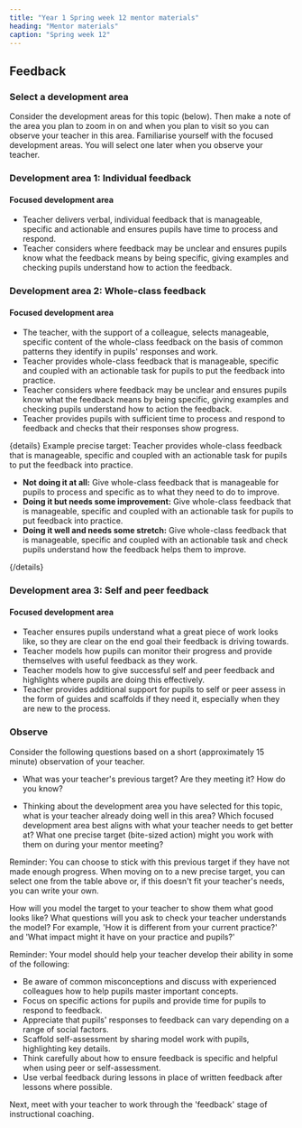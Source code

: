 ```yaml
---
title: "Year 1 Spring week 12 mentor materials"
heading: "Mentor materials"
caption: "Spring week 12"
---
```


## Feedback

### Select a development area

Consider the development areas for this topic (below). Then make a note of the area you plan to zoom in on and when you plan to visit so you can observe your teacher in this area. Familiarise yourself with the focused development areas. You will select one later when you observe your teacher.

### Development area 1: Individual feedback

#### Focused development area

- Teacher delivers verbal, individual feedback that is manageable, specific and actionable and ensures pupils have time to process and respond.
- Teacher considers where feedback may be unclear and ensures pupils know what the feedback means by being specific, giving examples and checking pupils understand how to action the feedback.

### Development area 2: Whole-class feedback

#### Focused development area

- The teacher, with the support of a colleague, selects manageable, specific content of the whole-class feedback on the basis of common patterns they identify in pupils' responses and work.
- Teacher provides whole-class feedback that is manageable, specific and coupled with an actionable task for pupils to put the feedback into practice.
- Teacher considers where feedback may be unclear and ensures pupils know what the feedback means by being specific, giving examples and checking pupils understand how to action the feedback.
- Teacher provides pupils with sufficient time to process and respond to feedback and checks that their responses show progress.

{details}
Example precise target: Teacher provides whole-class feedback that is manageable, specific and coupled with an actionable task for pupils to put the feedback into practice.

- **Not doing it at all:** Give whole-class feedback that is manageable for pupils to process and specific as to what they need to do to improve.
- **Doing it but needs some improvement:** Give whole-class feedback that is manageable, specific and coupled with an actionable task for pupils to put feedback into practice.
- **Doing it well and needs some stretch:** Give whole-class feedback that is manageable, specific and coupled with an actionable task and check pupils understand how the feedback helps them to improve.

{/details}

### Development area 3: Self and peer feedback

#### Focused development area

- Teacher ensures pupils understand what a great piece of work looks like, so they are clear on the end goal their feedback is driving towards.
- Teacher models how pupils can monitor their progress and provide themselves with useful feedback as they work.
- Teacher models how to give successful self and peer feedback and highlights where pupils are doing this effectively.
- Teacher provides additional support for pupils to self or peer assess in the form of guides and scaffolds if they need it, especially when they are new to the process.

### Observe

Consider the following questions based on a short (approximately 15 minute) observation of your teacher.

- What was your teacher's previous target? Are they meeting it? How do you know?

- Thinking about the development area you have selected for this topic, what is your teacher already doing well in this area? Which focused development area best aligns with what your teacher needs to get better at? What one precise target (bite-sized action) might you work with them on during your mentor meeting?

Reminder: You can choose to stick with this previous target if they have not made enough progress. When moving on to a new precise target, you can select one from the table above or, if this doesn't fit your teacher's needs, you can write your own.

How will you model the target to your teacher to show them what good looks like? What questions will you ask to check your teacher understands the model? For example, 'How it is different from your current practice?' and 'What impact might it have on your practice and pupils?'

Reminder: Your model should help your teacher develop their ability in some of the following:

- Be aware of common misconceptions and discuss with experienced colleagues how to help pupils master important concepts.
- Focus on specific actions for pupils and provide time for pupils to respond to feedback.
- Appreciate that pupils' responses to feedback can vary depending on a range of social factors.
- Scaffold self-assessment by sharing model work with pupils, highlighting key details.
- Think carefully about how to ensure feedback is specific and helpful when using peer or self-assessment.
- Use verbal feedback during lessons in place of written feedback after lessons where possible.

Next, meet with your teacher to work through the 'feedback' stage of instructional coaching.
